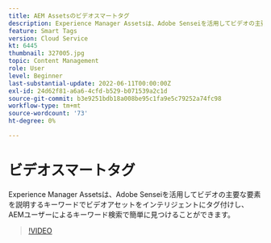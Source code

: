 ```yaml
---
title: AEM Assetsのビデオスマートタグ
description: Experience Manager Assetsは、Adobe Senseiを活用してビデオの主要な要素を説明するキーワードでビデオアセットをインテリジェントにタグ付けし、AEMユーザーによるキーワード検索で簡単に見つけることができます。
feature: Smart Tags
version: Cloud Service
kt: 6445
thumbnail: 327005.jpg
topic: Content Management
role: User
level: Beginner
last-substantial-update: 2022-06-11T00:00:00Z
exl-id: 24d62f81-a6a6-4cfd-b529-b071539a2c1d
source-git-commit: b3e9251bdb18a008be95c1fa9e5c79252a74fc98
workflow-type: tm+mt
source-wordcount: '73'
ht-degree: 0%

---
```


# ビデオスマートタグ

Experience Manager Assetsは、Adobe Senseiを活用してビデオの主要な要素を説明するキーワードでビデオアセットをインテリジェントにタグ付けし、AEMユーザーによるキーワード検索で簡単に見つけることができます。

>[!VIDEO](https://video.tv.adobe.com/v/327005?quality=12&learn=on)
